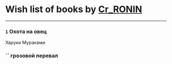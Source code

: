 # Wish list of books by [Cr_RONIN](https://plus.google.com/u/0/112090473416384685204/)
---

### `1` Охота на овец
Харуки Мураками

### `` грозовой перевал

